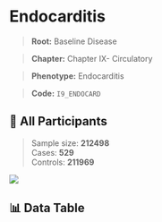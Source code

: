 # Endocarditis

> **Root:** Baseline Disease  

> **Chapter:** Chapter IX- Circulatory  

> **Phenotype:** Endocarditis  

> **Code:** `I9_ENDOCARD`

## 🧪 All Participants  
> Sample size: **212498**  
> Cases: **529**  
> Controls: **211969**
<img src="/Sensitive/Figures/ALL/Incidence/I9_ENDOCARD.png"/>

## 📊 Data Table
<CsvTableMRF src="/Sensitive/Data/ALL/Incidence/COX_I9_ENDOCARD.csv"/>


